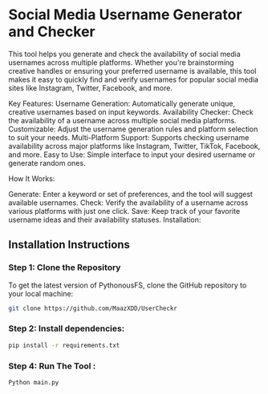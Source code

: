 # Social Media Username Generator and Checker

This tool helps you generate and check the availability of social media usernames across multiple platforms. Whether you're brainstorming creative handles or ensuring your preferred username is available, this tool makes it easy to quickly find and verify usernames for popular social media sites like Instagram, Twitter, Facebook, and more.

Key Features:
Username Generation: Automatically generate unique, creative usernames based on input keywords.
Availability Checker: Check the availability of a username across multiple social media platforms.
Customizable: Adjust the username generation rules and platform selection to suit your needs.
Multi-Platform Support: Supports checking username availability across major platforms like Instagram, Twitter, TikTok, Facebook, and more.
Easy to Use: Simple interface to input your desired username or generate random ones.

How It Works:

Generate: Enter a keyword or set of preferences, and the tool will suggest available usernames.
Check: Verify the availability of a username across various platforms with just one click.
Save: Keep track of your favorite username ideas and their availability statuses.
Installation:

## Installation Instructions

### Step 1: Clone the Repository
To get the latest version of PythonousFS, clone the GitHub repository to your local machine:
```bash
git clone https://github.com/MaazXDD/UserCheckr
```
### Step 2: Install dependencies:
```bash
pip install -r requirements.txt
```
### Step 4: Run The Tool :
```bash
Python main.py
```
